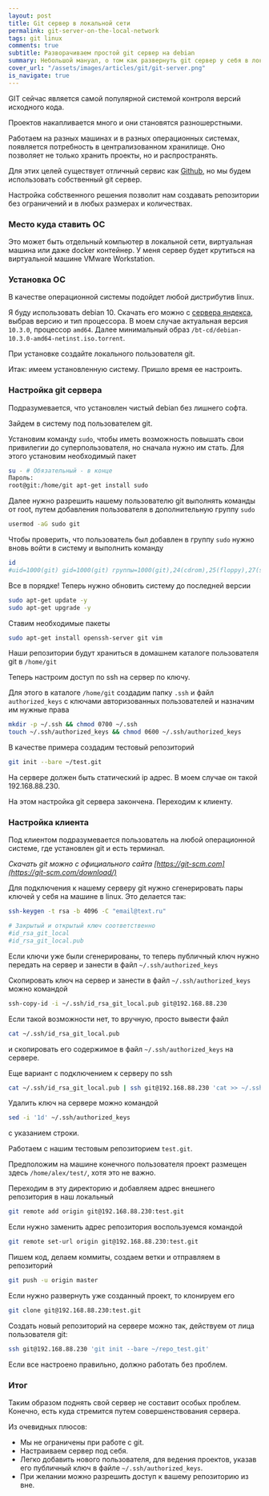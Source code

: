 ```yaml
---
layout: post
title: Git сервер в локальной сети
permalink: git-server-on-the-local-network
tags: git linux
comments: true
subtitle: Разворачиваем простой git сервер на debian
summary: Небольшой мануал, о том как развернуть git сервер у себя в локальной сети.
cover_url: "/assets/images/articles/git/git-server.png"
is_navigate: true
---
```


GIT сейчас является самой популярной системой контроля версий исходного кода.

Проектов накапливается много и они становятся разношерстными.

Работаем на разных машинах и в разных операционных системах, появляется потребность в централизованном хранилище. 
Оно позволяет не только хранить проекты, но и распространять. 

Для этих целей существует отличный сервис как [Github](https://github.com/), но мы будем использовать собственный git сервер.

Настройка собственного решения позволит нам создавать репозитории без ограничений и в любых размерах и количествах.

### Место куда ставить ОС

Это может быть отдельный компьютер в локальной сети, виртуальная машина или даже docker контейнер.
У меня сервер будет крутиться на виртуальной машине VMware Workstation.

### Установка ОС

В качестве операционной системы подойдет любой дистрибутив linux.

Я буду использовать debian 10. 
Скачать его можно с [сервера яндекса](https://mirror.yandex.ru/debian-cd/), выбрав версию и тип процессора.
В моем случае актуальная версия `10.3.0`, процессор `amd64`. Далее минимальный образ `/bt-cd/debian-10.3.0-amd64-netinst.iso.torrent`.

При установке создайте локального пользователя git.

Итак: имеем установленную систему. Пришло время ее настроить.

### Настройка git сервера

Подразумевается, что установлен чистый debian без лишнего софта.

Зайдем в систему под пользователем git.

Установим команду `sudo`, чтобы иметь возможность повышать свои привилегии до суперпользователя, 
но сначала нужно им стать. Для этого установим необходимый пакет

```bash
su - # Обязательный - в конце
Пароль: 
root@git:/home/git apt-get install sudo
```

Далее нужно разрешить нашему пользователю git выполнять команды от root, путем добавления пользователя в дополнительную группу `sudo`

```bash
usermod -aG sudo git
```

Чтобы проверить, что пользователь был добавлен в группу `sudo` нужно вновь войти в систему и выполнить команду

```bash
id
#uid=1000(git) gid=1000(git) группы=1000(git),24(cdrom),25(floppy),27(sudo),29(audio),30(dip),44(video),46(plugdev),109(netdev)
```

Все в порядке! Теперь нужно обновить систему до последней версии

```bash
sudo apt-get update -y
sudo apt-get upgrade -y
```

Ставим необходимые пакеты

```bash
sudo apt-get install openssh-server git vim
```

Наши репозитории будут храниться в домашнем каталоге пользователя git в `/home/git`

Теперь настроим доступ по ssh на сервер по ключу. 

Для этого в каталоге `/home/git` создадим папку `.ssh` и файл `authorized_keys` с ключами авторизованных пользователей и назначим им нужные права

```bash
mkdir -p ~/.ssh && chmod 0700 ~/.ssh
touch ~/.ssh/authorized_keys && chmod 0600 ~/.ssh/authorized_keys
```

В качестве примера создадим тестовый репозиторий

```bash
git init --bare ~/test.git
```

На сервере должен быть статический ip адрес. В моем случае он такой 192.168.88.230.

На этом настройка git сервера закончена. Переходим к клиенту.

### Настройка клиента

Под клиентом подразумевается пользователь на любой операционной системе, где установлен git и есть терминал.

*Скачать git можно с официального сайта [https://git-scm.com](https://git-scm.com/download/)*

Для подключения к нашему серверу git нужно сгенерировать пары ключей у себя на машине в linux. Это делается так:

```bash
ssh-keygen -t rsa -b 4096 -C "email@text.ru"

# Закрытый и открытый ключ соответственно
#id_rsa_git_local
#id_rsa_git_local.pub
```

Если ключи уже были сгенерированы, то теперь публичный ключ нужно передать на сервер и занести в файл `~/.ssh/authorized_keys`

Скопировать ключ на сервер и занести в файл `~/.ssh/authorized_keys` можно командой

```bash
ssh-copy-id -i ~/.ssh/id_rsa_git_local.pub git@192.168.88.230
```

Если такой возможности нет, то вручную, просто вывести файл

```bash
cat ~/.ssh/id_rsa_git_local.pub
```

и скопировать его содержимое в файл `~/.ssh/authorized_keys` на сервере.

Еще вариант с подключением к серверу по ssh

```bash
cat ~/.ssh/id_rsa_git_local.pub | ssh git@192.168.88.230 'cat >> ~/.ssh/authorized_keys'
```

Удалить ключ на сервере можно командой

```bash
sed -i '1d' ~/.ssh/authorized_keys
```
с указанием строки.

Работаем с нашим тестовым репозиторием `test.git`.

Предположим на машине конечного пользователя проект размещен здесь `/home/alex/test/`, хотя это не важно.

Переходим в эту директорию и добавляем адрес внешнего репозитория в наш локальный

```bash
git remote add origin git@192.168.88.230:test.git
```

Если нужно заменить адрес репозитория воспользуемся командой

```bash
git remote set-url origin git@192.168.88.230:test.git
``` 

Пишем код, делаем коммиты, создаем ветки и отправляем в репозиторий

```bash
git push -u origin master
```

Если нужно развернуть уже созданный проект, то клонируем его 

```bash
git clone git@192.168.88.230:test.git
```

Создать новый репозиторий на сервере можно так, действуем от лица пользователя git:

```bash
ssh git@192.168.88.230 'git init --bare ~/repo_test.git'
```

Если все настроено правильно, должно работать без проблем.

### Итог

Таким образом поднять свой сервер не составит особых проблем. 
Конечно, есть куда стремится путем совершенствования сервера.

Из очевидных плюсов:

- Мы не ограничены при работе с git.
- Настраиваем сервер под себя.
- Легко добавить нового пользователя, для ведения проектов, указав его публичный ключ в файле `~/.ssh/authorized_keys`.
- При желании можно разрешить доступ к вашему репозиторию из вне.

